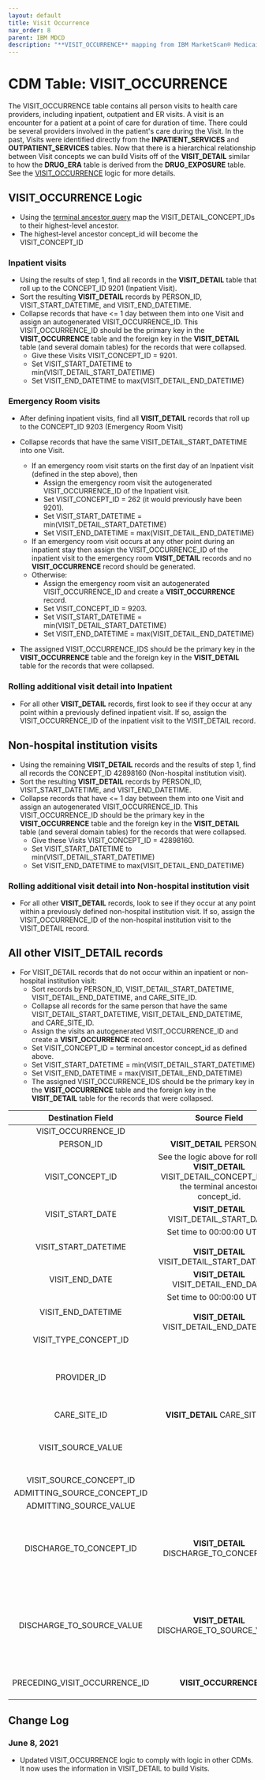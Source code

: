 ```yaml
---
layout: default
title: Visit Occurrence
nav_order: 8
parent: IBM MDCD
description: "**VISIT_OCCURRENCE** mapping from IBM MarketScan® Medicaid (MDCD) **OUTPATIENT_SERVICES** & **INPATIENT_SERVICES**."
---
```


# CDM Table: VISIT_OCCURRENCE

The VISIT_OCCURRENCE table contains all person visits to health care providers, including inpatient, outpatient and ER visits. A visit is an encounter for a patient at a point of care for duration of time. There could be several providers involved in the patient's care during the Visit. In the past, Visits were identified directly from the **INPATIENT_SERVICES** and **OUTPATIENT_SERVICES** tables. Now that there is a hierarchical relationship between Visit concepts we can build Visits off of the **VISIT_DETAIL** similar to how the **DRUG_ERA** table is derived from the **DRUG_EXPOSURE** table. See the [VISIT_OCCURRENCE](#VISIT_OCCURRENCE-Logic) logic for more details.

## **VISIT_OCCURRENCE** Logic
- Using the [terminal ancestor query](https://github.com/OHDSI/ETL-LambdaBuilder/blob/master/docs/Optum%20Clinformatics/Queries/CMS_PlaceOfService_OMOP_Vocab.sql) map the VISIT_DETAIL_CONCEPT_IDs to their highest-level ancestor.
- The highest-level ancestor concept_id will become the VISIT_CONCEPT_ID

### **Inpatient visits**
- Using the results of step 1, find all records in the **VISIT_DETAIL** table that roll up to the CONCEPT_ID 9201 (Inpatient Visit).
- Sort the resulting **VISIT_DETAIL** records by PERSON_ID, VISIT_START_DATETIME, and VISIT_END_DATETIME.
- Collapse records that have <= 1 day between them into one Visit and assign an autogenerated VISIT_OCCURRENCE_ID. This VISIT_OCCURRENCE_ID should be the primary key in the **VISIT_OCCURRENCE** table and the foreign key in the **VISIT_DETAIL** table (and several domain tables) for the records that were collapsed. 
    - Give these Visits VISIT_CONCEPT_ID = 9201. 
    - Set VISIT_START_DATETIME to min(VISIT_DETAIL_START_DATETIME)
    - Set VISIT_END_DATETIME to max(VISIT_DETAIL_END_DATETIME)

### **Emergency Room visits**
- After defining inpatient visits, find all **VISIT_DETAIL** records that roll up to the CONCEPT_ID 9203 (Emergency Room Visit)
- Collapse records that have the same VISIT_DETAIL_START_DATETIME into one Visit. 
    - If an emergency room visit starts on the first day of an Inpatient visit (defined in the step above), then 
        - Assign the emergency room visit the autogenerated VISIT_OCCURRENCE_ID of the Inpatient visit.
        - Set VISIT_CONCEPT_ID = 262 (it would previously have been 9201). 
        - Set VISIT_START_DATETIME = min(VISIT_DETAIL_START_DATETIME)
        - Set VISIT_END_DATETIME = max(VISIT_DETAIL_END_DATETIME)
    - If an emergency room visit occurs at any other point during an inpatient stay then assign the VISIT_OCCURRENCE_ID of the inpatient visit to the emergency room **VISIT_DETAIL** records and no **VISIT_OCCURRENCE** record should be generated. 
    - Otherwise:
        - Assign the emergency room visit an autogenerated VISIT_OCCURRENCE_ID and create a **VISIT_OCCURRENCE** record.
        - Set VISIT_CONCEPT_ID = 9203. 
        - Set VISIT_START_DATETIME = min(VISIT_DETAIL_START_DATETIME)
        - Set VISIT_END_DATETIME = max(VISIT_DETAIL_END_DATETIME)

- The assigned VISIT_OCCURRENCE_IDS should be the primary key in the **VISIT_OCCURRENCE** table and the foreign key in the **VISIT_DETAIL** table for the records that were collapsed. 

### **Rolling additional visit detail into Inpatient**
- For all other **VISIT_DETAIL** records, first look to see if they occur at any point within a previously defined inpatient visit. If so, assign the VISIT_OCCURRENCE_ID of the inpatient visit to the VISIT_DETAIL record. 

## Non-hospital institution visits
- Using the remaining **VISIT_DETAIL** records and the results of step 1, find all records the CONCEPT_ID 42898160 (Non-hospital institution visit).
- Sort the resulting **VISIT_DETAIL** records by PERSON_ID, VISIT_START_DATETIME, and VISIT_END_DATETIME.
- Collapse records that have <= 1 day between them into one Visit and assign an autogenerated VISIT_OCCURRENCE_ID. This VISIT_OCCURRENCE_ID should be the primary key in the **VISIT_OCCURRENCE** table and the foreign key in the **VISIT_DETAIL** table (and several domain tables) for the records that were collapsed. 
    - Give these Visits VISIT_CONCEPT_ID = 42898160. 
    - Set VISIT_START_DATETIME to min(VISIT_DETAIL_START_DATETIME)
    - Set VISIT_END_DATETIME to max(VISIT_DETAIL_END_DATETIME)
### **Rolling additional visit detail into Non-hospital institution visit**
- For all other **VISIT_DETAIL** records, look to see if they occur at any point within a previously defined non-hospital institution visit. If so, assign the VISIT_OCCURRENCE_ID of the non-hospital institution visit to the VISIT_DETAIL record. 

## All other **VISIT_DETAIL** records
- For VISIT_DETAIL records that do not occur within an inpatient or non-hospital institution visit:
    - Sort records by PERSON_ID, VISIT_DETAIL_START_DATETIME, VISIT_DETAIL_END_DATETIME, and CARE_SITE_ID.
    - Collapse all records for the same person that have the same VISIT_DETAIL_START_DATETIME, VISIT_DETAIL_END_DATETIME, and CARE_SITE_ID.
    - Assign the visits an autogenerated VISIT_OCCURRENCE_ID and create a **VISIT_OCCURRENCE** record.
    - Set VISIT_CONCEPT_ID = terminal ancestor concept_id as defined above. 
    - Set VISIT_START_DATETIME = min(VISIT_DETAIL_START_DATETIME)
    - Set VISIT_END_DATETIME = max(VISIT_DETAIL_END_DATETIME)
    - The assigned VISIT_OCCURRENCE_IDS should be the primary key in the **VISIT_OCCURRENCE** table and the foreign key in the **VISIT_DETAIL** table for the records that were collapsed. 

**Destination Field**|**Source Field**|**Applied Rule**|**Comment**
:-----:|:-----:|:-----:|:-----:
VISIT_OCCURRENCE_ID| |System generated.|
PERSON_ID|**VISIT_DETAIL** PERSON_ID||
VISIT_CONCEPT_ID|See the logic above for rolling up **VISIT_DETAIL** VISIT_DETAIL_CONCEPT_ID the the terminal ancestor concept_id.|
VISIT_START_DATE|**VISIT_DETAIL** VISIT_DETAIL_START_DATE| Use min(VISIT_DETAIL_START_DATE) |
VISIT_START_DATETIME|Set time to 00:00:00 UTC tz<br/><br/>**VISIT_DETAIL** VISIT_DETAIL_START_DATETIME| Use min(VISIT_DETAIL_START_DATETIME)  |
VISIT_END_DATE|**VISIT_DETAIL**<br/>VISIT_DETAIL_END_DATE| Use max(VISIT_DETAIL_END_DATE) |
VISIT_END_DATETIME|Set time to 00:00:00 UTC tz<br/><br/>**VISIT_DETAIL**<br/>VISIT_DETAIL_END_DATETIME| Use max(VISIT_DETAIL_END_DATETIME)|
VISIT_TYPE_CONCEPT_ID| |Use concept [32810 (Claim)](http://www.ohdsi.org/web/atlas/#/concept/32810)|
PROVIDER_ID||Use the VISIT_DETAIL records to find provider associated with a visit. If there are more than one provider_id, then sort by inpatient>emergency room>outpatient and pick the first occurrrence by date.|
CARE_SITE_ID|**VISIT_DETAIL** CARE_SITE_ID |  |
VISIT_SOURCE_VALUE|  | This will be blank though the VISIT_OCCURRENCE_ID can be linked back to VISIT_DETAIL which can then be linked to the source through the VISIT_DETAIL_SOURCE_VALUE|
VISIT_SOURCE_CONCEPT_ID| | 0 |
ADMITTING_SOURCE_CONCEPT_ID| | 0 |
ADMITTING_SOURCE_VALUE| | NULL |
DISCHARGE_TO_CONCEPT_ID|**VISIT_DETAIL**<br/>DISCHARGE_TO_CONCEPT_ID|Use the VISIT_DETAIL records to find DISCHARGE_TO_CONCEPT_ID associated with a visit. If there are more than one then sort by inpatient>emergency room>outpatient and pick the first occurrrence by date. |
DISCHARGE_TO_SOURCE_VALUE|**VISIT_DETAIL**<br/>DISCHARGE_TO_SOURCE_VALUE| | Use the VISIT_DETAIL records to find DISCHARGE_TO_SOURCE_VALUE associated with a visit. If there are more than one then sort by inpatient>emergency room>outpatient and pick the first occurrrence by date.|
PRECEDING_VISIT_OCCURRENCE_ID|**VISIT_OCCURRENCE** | For a given person, find the previous visit and reference it. | A foreign key to the **VISIT_OCCURRENCE** table of the visit immediately preceding. 

## Change Log

### June 8, 2021
* Updated VISIT_OCCURRENCE logic to comply with logic in other CDMs. It now uses the information in VISIT_DETAIL to build Visits.

